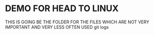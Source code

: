# DEMO FOR HEAD TO LINUX

THIS IS GOING BE THE FOLDER FOR THE FILES WHICH ARE NOT VERY IMPORTANT AND VERY LESS OFTEN USED git logs